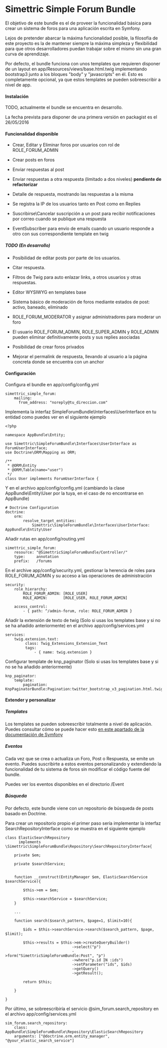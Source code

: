 Simettric Simple Forum Bundle
=============================

El objetivo de este bundle es el de proveer la funcionalidad básica para crear un sistema de foros para una aplicación escrita en Symfony.

Lejos de pretender abarcar la máxima funcionalidad posible, la filosofía de este proyecto es la de mantener siempre la máxima simpleza y flexibilidad para que otros desarrolladores puedan trabajar sobre el mismo sin una gran curva de aprendizaje.

Por defecto, el bundle funciona con unos templates que requieren disponer de un layout en app/Resources/views/base.html.twig implementando bootstrap3 junto a los bloques "body" y "javascripts" en él.
Esto es completamente opcional, ya que estos templates se pueden sobreescribir a nivel de app.


#### Instalación

TODO, actualmente el bundle se encuentra en desarrollo.

La fecha prevista para disponer de una primera versión en packagist es el 26/05/2016 

#### Funcionalidad disponible

* Crear, Editar y Eliminar foros por usuarios con rol de ROLE_FORUM_ADMIN

* Crear posts en foros

* Enviar respuestas al post

* Enviar respuestas a otra respuesta (limitado a dos niveles) **pendiente de refactorizar**

* Detalle de respuesta, mostrando las respuestas a la misma

* Se registra la IP de los usuarios tanto en Post como en Replies

* Suscribirse\Cancelar suscripción a un post para recibir notificaciones por correo cuando se publique una respuesta

* EventSubscriber para envío de emails cuando un usuario responde a otro con sus correspondiente template en twig

##### TODO (En desarrollo)

* Posibilidad de editar posts por parte de los usuarios.

* Citar respuesta.

* Filtros de Twig para auto enlazar links, a otros usuarios y otras respuestas.

* Editor WYSIWYG en templates base

* Sistema básico de moderación de foros mediante estados de post: activo, baneado, eliminado

* ROLE_FORUM_MODERATOR y asignar administradores para moderar un foro

* El usuario ROLE_FORUM_ADMIN, ROLE_SUPER_ADMIN y ROLE_ADMIN pueden eliminar definitivamente posts y sus replies asociadas

* Posibilidad de crear foros privados

* Mejorar el permalink de respuesta, llevando al usuario a la página concreta donde se encuentra con un anchor 



#### Configuración

Configura el bundle en app/config/config.yml

    simettric_simple_forum:
        mailing:
          from_address: "noreply@tu_direccion.com"


Implementa la interfaz SimpleForumBundle\Interfaces\UserInterface en tu entidad como puedes ver en el siguiente ejemplo

    <?php
    
    namespace AppBundle\Entity;
    
    use Simettric\SimpleForumBundle\Interfaces\UserInterface as ForumUserInterface;
    use Doctrine\ORM\Mapping as ORM;
    
    /**
     * @ORM\Entity
     * @ORM\Table(name="user")
     */
    class User implements ForumUserInterface {

Y en el archivo app/config/config.yml (cambiando la clase AppBundle\Entity\User por la tuya, en el caso de no encontrarse en AppBundle)

    # Doctrine Configuration
    doctrine:
        orm:
            resolve_target_entities:
                Simettric\SimpleForumBundle\Interfaces\UserInterface: AppBundle\Entity\User
                
                

Añadir rutas en app/config/routing.yml

    simettric_simple_forum:
        resource: "@SimettricSimpleForumBundle/Controller/"
        type:     annotation
        prefix:   /forums


En el archive app/config/security.yml, gestionar la herencia de roles para ROLE_FORUM_ADMIN y su acceso a las operaciones de administración

    security:
        role_hierarchy:
            ROLE_FORUM_ADMIN: [ROLE_USER]
            ROLE_ADMIN:       [ROLE_USER, ROLE_FORUM_ADMIN]
            
        access_control:
            - { path: ^/admin-forum, role: ROLE_FORUM_ADMIN }


Añadir la extensión de texto de twig (Solo si usas los templates base y si no se ha añadido anteriormente) en el archivo app/config/services.yml

    services:
        twig.extension.text:
             class: Twig_Extensions_Extension_Text
             tags:
                 - { name: twig.extension }

Configurar template de knp_paginator (Solo si usas los templates base y si no se ha añadido anteriormente)

    knp_paginator:
        template:
            pagination: KnpPaginatorBundle:Pagination:twitter_bootstrap_v3_pagination.html.twig


#### Extender y personalizar



##### Templates

Los templates se pueden sobreescribir totalmente a nivel de aplicación.
Puedes consultar cómo se puede hacer esto [en este apartado de la documentación de Symfony](http://symfony.com/doc/current/book/templating.html#overriding-bundle-templates)

##### Eventos

Cada vez que se crea o actualiza un Foro, Post o Respuesta, se emite un evento. 
Puedes suscribirte a estos eventos personalizando y extendiendo la funcionalidad de tu sistema de foros sin modificar el código fuente del bundle.

Puedes ver los eventos disponibles en el directorio /Event

##### Búsqueda

Por defecto, este bundle viene con un repositorio de búsqueda de posts basado en Doctrine. 

Para crear un repositorio propio el primer paso sería implementar la interfaz SearchRepositoryInterface como se muestra en el siguiente ejemplo


    
    class ElasticSearchRepository 
          implements \Simettric\SimpleForumBundle\Repository\SearchRepositoryInterface{
    
        private $em;
        
        private $searchService;
        
        
        function __construct(EntityManager $em, ElasticSearchService $searchService){
        
            $this->em = $em;
            
            $this->searchService = $searchService;
        }
        
        ...
        
        function search($search_pattern, $page=1, $limit=10){
        
            $ids = $this->searchService->search($search_pattern, $page, $limit);
            
            $this->results = $this->em->createQueryBuilder()
                                  ->select("p")
                                  ->form("SimettricSimpleForumBundle:Post", "p")
                                  ->where("p.id IN :ids")
                                  ->setParameter("ids", $ids)
                                  ->getQuery()
                                  ->getResult();
                                  
            return $this;
            
        }
       
    }
    
Por último, se sobreescribiría el servicio @sim_forum.search_repository en el archivo app/config/services.yml

    sim_forum.search_repository:
        class: AppBundle\SimpleForumBundle\Repository\ElasticSearchRepository
        arguments: ["@doctrine.orm.entity_manager", "@your_elastic_search_service"]
        
        
